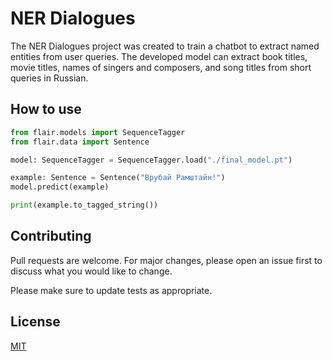 # NER Dialogues
The NER Dialogues project was created to train a chatbot to extract named entities from user queries. The developed model can extract book titles, movie titles, names of singers and composers, and song titles from short queries in Russian.
## How to use

```python
from flair.models import SequenceTagger
from flair.data import Sentence

model: SequenceTagger = SequenceTagger.load("./final_model.pt")

example: Sentence = Sentence("Врубай Рамштайн!")
model.predict(example)

print(example.to_tagged_string())
```
## Contributing
Pull requests are welcome. For major changes, please open an issue first to discuss what you would like to change.

Please make sure to update tests as appropriate.

## License
[MIT](https://choosealicense.com/licenses/mit/)
